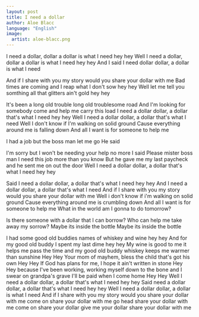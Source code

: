 ```yaml
---
layout: post
title: I need a dollar
author: Aloe Blacc
language: "English"
image:
  artist: aloe-blacc.png
---
```

I need a dollar, dollar a dollar is what I need
hey hey
Well I need a dollar, dollar a dollar is what I need
hey hey
And I said I need dollar dollar, a dollar is what I need

And if I share with you my story would you share your dollar
with me
Bad times are coming and I reap what I don't sow
hey hey
Well let me tell you somthing all that glitters ain't gold
hey hey

It's been a long old trouble long old troublesome road
And I'm looking for somebody come and help me carry this
load
I need a dollar dollar, a dollar that's what I need
hey hey
Well I need a dollar dollar, a dollar that's what I need
Well I don't know if I'm walking on solid ground
Cause everything around me is falling down
And all I want is for someone to help me

I had a job but the boss man let me go
He said

I'm sorry but I won't be needing your help no more
I said
Please mister boss man I need this job more than you know
But he gave me my last paycheck and he sent me on out the
door
Well I need a dollar dollar, a dollar that's what I need
hey hey

Said I need a dollar dollar, a dollar that's what I need
hey hey
And I need a dollar dollar, a dollar that's what I need
And if I share with you my story would you share your dollar
with me
Well i don't know if i'm walking on solid ground
Cause everything around me is crumbling down
And all I want is for someone to help me
What in the world am I gonna to do tomorrow?

Is there someone with a dollar that I can borrow?
Who can help me take away my sorrow?
Maybe its inside the bottle
Maybe its inside the bottle

I had some good old buddies names of whiskey and wine
hey hey
And for my good old buddy I spent my last dime
hey hey
My wine is good to me it helps me pass the time
and my good old buddy whiskey keeps me warmer than sunshine
Hey Hey
Your mom of mayhem, bless the child that's got his own
Hey Hey
If God has plans for me, I hope it ain't written in stone
Hey Hey
because I've been working, working myself down to the bone
and I swear on grandpa's grave I'll be paid when I come home
Hey Hey
Well I need a dollar dollar, a dollar that's what I need
hey hey
Said need a dollar dollar, a dollar that's what I need
hey hey
Well I need a dollar dollar, a dollar is what I need
And if I share with you my story would you share your dollar
with me
come on share your dollar with me
go head share your dollar with me
come on share your dollar give me your dollar
share your dollar with me
